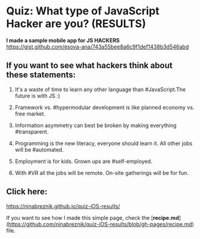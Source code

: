 # Quiz: What type of JavaScript Hacker are you? (RESULTS)

**I made a sample mobile app for JS HACKERS** https://gist.github.com/esova-ana/743a55bee8a6c9f1def1438b3d546abd

## If you want to see what hackers think about these statements:

1. It's a waste of time to learn any other language than #JavaScript.The future is with JS :)

2. Framework vs. #hypermodular development is like planned economy vs. free market.

3. Information asymmetry can best be broken by making everything #transparent.

4. Programming is the new literacy, everyone should learn it. All other jobs will be #automated.

5. Employment is for kids. Grown ups are #self-employed.

6. With #VR all the jobs will be remote. On-site gatherings will be for fun.

## Click here:
https://ninabreznik.github.io/quiz-iOS-results/

If you want to see how I made this simple page, check the [**recipe.md**] (https://github.com/ninabreznik/quiz-iOS-results/blob/gh-pages/recipe.md) file.
